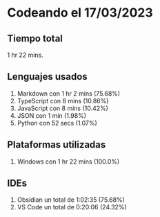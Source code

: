 # Codeando el 17/03/2023

## Tiempo total
1 hr 22 mins.

## Lenguajes usados
1. Markdown con 1 hr 2 mins (75.68%)
1. TypeScript con 8 mins (10.86%)
1. JavaScript con 8 mins (10.42%)
1. JSON con 1 min (1.98%)
1. Python con 52 secs (1.07%)

## Plataformas utilizadas
1. Windows con 1 hr 22 mins (100.0%)

## IDEs
1. Obsidian un total de 1:02:35 (75.68%)
1. VS Code un total de 0:20:06 (24.32%)
